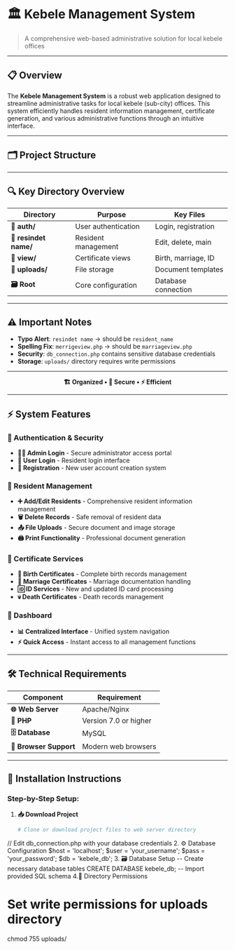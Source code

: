 # 🏛️ Kebele Management System

> A comprehensive web-based administrative solution for local kebele offices

---

## 📋 Overview

The **Kebele Management System** is a robust web application designed to streamline administrative tasks for local kebele (sub-city) offices. This system efficiently handles resident information management, certificate generation, and various administrative functions through an intuitive interface.

---

## 🗂️ Project Structure

---

## 🔍 Key Directory Overview

| Directory | Purpose | Key Files |
|-----------|---------|-----------|
| **🔐 auth/** | User authentication | Login, registration |
| **👥 resindet name/** | Resident management | Edit, delete, main |
| **📜 view/** | Certificate views | Birth, marriage, ID |
| **📁 uploads/** | File storage | Document templates |
| **🗃️ Root** | Core configuration | Database connection |

---

## ⚠️ Important Notes

- **Typo Alert**: `resindet name` → should be `resident_name`
- **Spelling Fix**: `merrigeview.php` → should be `marriageview.php`
- **Security**: `db_connection.php` contains sensitive database credentials
- **Storage**: `uploads/` directory requires write permissions

---

<div align="center">

**🏗️ Organized • 🔐 Secure • ⚡ Efficient**

</div>


---

## ⚡ System Features

### 🔐 Authentication & Security
- **👨‍💼 Admin Login** - Secure administrator access portal
- **👤 User Login** - Resident login interface
- **📝 Registration** - New user account creation system

### 👥 Resident Management
- **➕ Add/Edit Residents** - Comprehensive resident information management
- **🗑️ Delete Records** - Safe removal of resident data
- **📤 File Uploads** - Secure document and image storage
- **🖨️ Print Functionality** - Professional document generation

### 📜 Certificate Services
- **👶 Birth Certificates** - Complete birth records management
- **💑 Marriage Certificates** - Marriage documentation handling
- **🆔 ID Services** - New and updated ID card processing
- **💀 Death Certificates** - Death records management

### 🎯 Dashboard
- **📊 Centralized Interface** - Unified system navigation
- **⚡ Quick Access** - Instant access to all management functions

---

## 🛠️ Technical Requirements

| Component | Requirement |
|-----------|-------------|
| **🌐 Web Server** | Apache/Nginx |
| **🐘 PHP** | Version 7.0 or higher |
| **🗄️ Database** | MySQL |
| **🔧 Browser Support** | Modern web browsers |

---

## 🚀 Installation Instructions

### Step-by-Step Setup:

1. **📥 Download Project**
   ```bash
   # Clone or download project files to web server directory

  // Edit db_connection.php with your database credentials
  2. ⚙️ Database Configuration
$host = 'localhost';
$user = 'your_username';
$pass = 'your_password';
$db   = 'kebele_db';
3. 🗃️ Database Setup
-- Create necessary database tables
CREATE DATABASE kebele_db;
-- Import provided SQL schema
4.📁 Directory Permissions
# Set write permissions for uploads directory
chmod 755 uploads/
